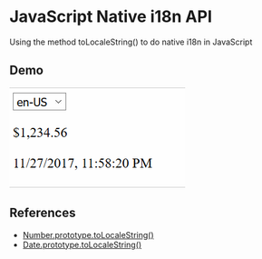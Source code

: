 # JavaScript Native i18n API

Using the method toLocaleString() to do native i18n in JavaScript

## Demo

![Live Demo](i18n.gif)

## References

* [Number.prototype.toLocaleString()](https://developer.mozilla.org/en-US/docs/Web/JavaScript/Reference/Global_Objects/Number/toLocaleString)
* [Date.prototype.toLocaleString()](https://developer.mozilla.org/en-US/docs/Web/JavaScript/Reference/Global_Objects/Date/toLocaleString)
